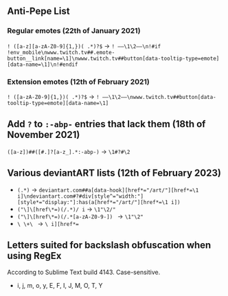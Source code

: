 ## Anti-Pepe List
### Regular emotes (22th of January 2021)
`! ([a-z][a-zA-Z0-9]{1,})( .*)?$` → `! ——\1\2——\n!#if !env_mobile\nwww.twitch.tv##.emote-button__link[name=\1]\nwww.twitch.tv##button[data-tooltip-type=emote][data-name=\1]\n!#endif`
### Extension emotes (12th of February 2021)
`! ([a-zA-Z0-9]{1,})( .*)?$` → `! ——\1\2——\nwww.twitch.tv##button[data-tooltip-type=emote][data-name=\1]`

## Add `?` to `:-abp-` entries that lack them (18th of November 2021)
`([a-z])##([#.]?[a-z_].*:-abp-)` → `\1#?#\2`

## Various deviantART lists (12th of February 2023)
* `(.*)` → 
`deviantart.com##a[data-hook][href*="/art/"][href*=\1 i]\ndeviantart.com#?#div[style^="width:"][style*="display:"]:has(a[href*="/art/"][href*=\1 i])`
* `("\]\[href\*=)(/.*)/ i` → `\1"\2/"`
* `("\]\[href\*=)(/.*[a-zA-Z0-9-]) ` → `\1"\2" `
* `\ \+\ ` → `\ i][href*=`

## Letters suited for backslash obfuscation when using RegEx
According to Sublime Text build 4143. Case-sensitive.
* i, j, m, o, y, E, F, I, J, M, O, T, Y
